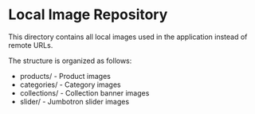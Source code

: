 
# Local Image Repository

This directory contains all local images used in the application instead of remote URLs.

The structure is organized as follows:
- products/ - Product images
- categories/ - Category images
- collections/ - Collection banner images
- slider/ - Jumbotron slider images
